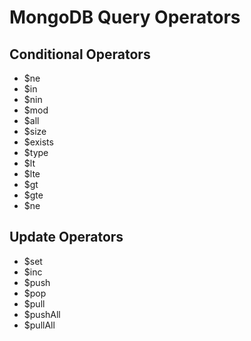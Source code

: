 # MongoDB Query Operators

## Conditional Operators
+ $ne
+ $in
+ $nin
+ $mod
+ $all
+ $size
+ $exists
+ $type
+ $lt
+ $lte
+ $gt
+ $gte
+ $ne

## Update Operators
+ $set
+ $inc
+ $push
+ $pop
+ $pull
+ $pushAll
+ $pullAll
